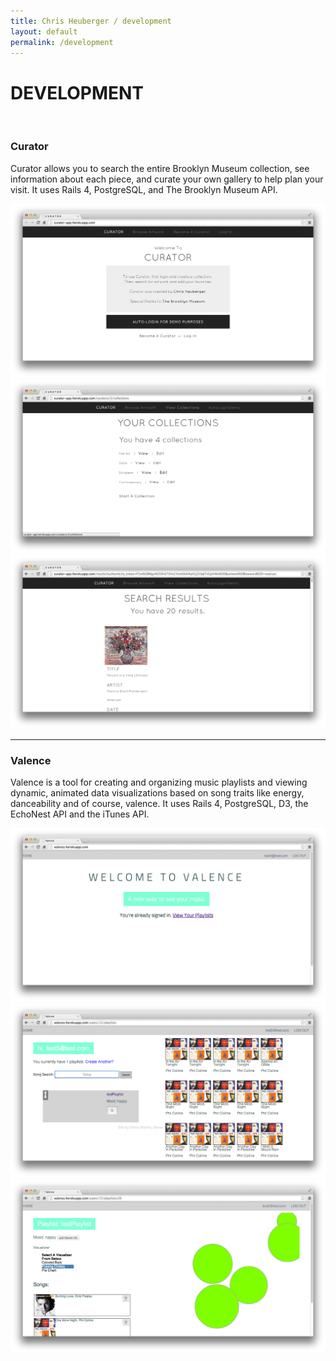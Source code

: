 ```yaml
---
title: Chris Heuberger / development
layout: default
permalink: /development
---
```


<div class="main-content">

  <h1 class="all-caps">DEVELOPMENT</h1><br>
  <div class="dev-title">
    <h3>Curator</h3>
    <p>Curator allows you to search the entire Brooklyn Museum collection, see information about each piece, and curate your own gallery to help plan your visit. It uses Rails 4, PostgreSQL, and The Brooklyn Museum API.</p>
  </div>
  <div class="dev-screenshot">
    <a href="https://curator-app.herokuapp.com/" target="_blank" rel="noopener"><img src="assets/img/development/curator1.png"></a>
    <a href="https://curator-app.herokuapp.com/" target="_blank" rel="noopener"><img src="assets/img/development/curator2.png"></a>
    <a href="https://curator-app.herokuapp.com/" target="_blank" rel="noopener"><img src="assets/img/development/curator3.png"></a>
  </div>
  <hr>
  <div class="dev-title">
    <h3>Valence</h3>
    <p>Valence is a tool for creating and organizing music playlists and viewing dynamic, animated data visualizations based on song traits like energy, danceability and of course, valence. It uses Rails 4, PostgreSQL, D3, the EchoNest API and the iTunes API.</p>
  </div>
  <div class="dev-screenshot">
    <a href="https://valence.herokuapp.com/" target="_blank" rel="noopener"><img src="assets/img/development/valence1.png"></a>
    <a href="https://valence.herokuapp.com/" target="_blank" rel="noopener"><img src="assets/img/development/valence2.png"></a>
    <a href="https://valence.herokuapp.com/" target="_blank" rel="noopener"><img src="assets/img/development/valence3.png"></a>
  </div>

</div> <!-- .main-content -->
